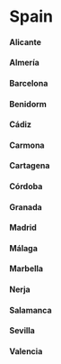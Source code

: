 # Spain

#### Alicante
#### Almería
#### Barcelona
#### Benidorm
#### Cádiz
#### Carmona
#### Cartagena
#### Córdoba
#### Granada
#### Madrid
#### Málaga
#### Marbella
#### Nerja
#### Salamanca
#### Sevilla
#### Valencia








